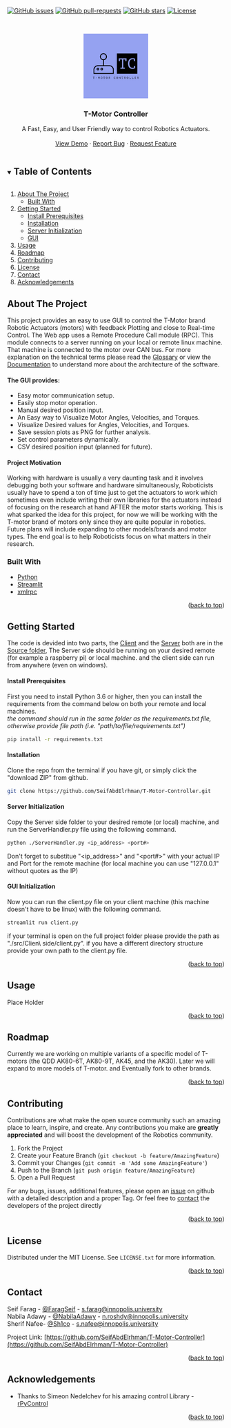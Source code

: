 <div id="top"></div>

[![GitHub issues](https://img.shields.io/github/issues/SeifAbdElrhman/T-Motor-Controller)](https://gitHub.com/SeifAbdElrhman/T-Motor-Controller/issues/)
[![GitHub pull-requests](https://img.shields.io/github/issues-pr/SeifAbdElrhman/T-Motor-Controller)](https://gitHub.com/SeifAbdElrhman/T-Motor-Controller/pulls/)
[![GitHub stars](https://img.shields.io/github/stars/SeifAbdElrhman/T-Motor-Controller)](https://github.com/SeifAbdElrhman/T-Motor-Controller/stargazers)
[![License](https://img.shields.io/badge/license-MIT-green.svg)](https://github.com/SeifAbdElrhman/T-Motor-Controller/blob/main/LICENSE)



<!-- PROJECT LOGO -->
<br />
<p align="center">
   <a href="https://github.com/\/T-Motor-Controller">
    <img src="Images/T-motor controller-logos.jpeg" alt="Logo" width="150" height="150">
  </a>

  <h3 align="center">T-Motor Controller</h3>

  <p align="center">
    A Fast, Easy, and User Friendly way to control Robotics Actuators. 
    <br />
    <br />
    <a href="https://github.com/SeifAbdElrhman/T-Motor-Controller">View Demo</a>
    ·
    <a href="https://github.com/SeifAbdElrhman/T-Motor-Controller/issues">Report Bug</a>
    ·
    <a href="https://github.com/SeifAbdElrhman/T-Motor-Controller/issues">Request Feature</a>
  </p>
</p>



<!-- TABLE OF CONTENTS -->
<details open="open">
  <summary><h2 style="display: inline-block">Table of Contents</h2></summary>
  <ol>
    <li>
      <a href="#about-the-project">About The Project</a>
      <ul>
        <li><a href="#built-with">Built With</a></li>
      </ul>
    </li>
    <li>
      <a href="#getting-started">Getting Started</a>
      <ul>
        <li><a href="#install-prerequisites">Install Prerequisites</a></li>
        <li><a href="#installation">Installation</a></li>
        <li><a href="#server-initialization">Server Initialization</a></li>
        <li><a href="#gui-initialization">GUI</a></li>
      </ul>
    </li>
    <li><a href="#usage">Usage</a></li>
    <li><a href="#roadmap">Roadmap</a></li>
    <li><a href="#contributing">Contributing</a></li>
    <li><a href="#license">License</a></li>
    <li><a href="#contact">Contact</a></li>
    <li><a href="#acknowledgements">Acknowledgements</a></li>
  </ol>
</details>



<!-- ABOUT THE PROJECT -->
## About The Project

<!-- [![Product Name Screen Shot][product-screenshot]](https://example.com) -->

This project provides an easy to use GUI to control the T-Motor brand Robotic Actuators (motors) with feedback Plotting and close to Real-time Control.
The Web app uses a Remote Procedure Call module (RPC). This module connects to a server running on your local or remote linux machine. That machine is connected to the motor over CAN bus. For more explanation on the technical terms please read the [Glossary](documentation/glossary.md) or view the [Documentation](documentation/) to understand more about the architecture of the software.
<br />
#### The GUI provides:
* Easy motor communication setup.
* Easily stop motor operation.
* Manual desired position input.
* An Easy way to Visualize Motor Angles, Velocities, and Torques.
* Visualize Desired values for Angles, Velocities, and Torques.
* Save session plots as PNG for further analysis.
* Set control parameters dynamically.
* CSV desired position input (planned for future).

#### Project Motivation
Working with hardware is usually a very daunting task and it involves debugging both your software and hardware simultaneously, Roboticists usually have to spend a ton of time just to get the actuators to work which sometimes even include writing their own libraries for the actuators instead of focusing on the research at hand AFTER the motor starts working. This is what sparked the idea for this project, for now we will be working with the T-motor brand of motors only since they are quite popular in robotics. Future plans will include expanding to other models/brands and motor types. The end goal is to help Roboticists focus on what matters in their research.



### Built With

* [Python]()
* [Streamlit](https://streamlit.io/)
* [xmlrpc](https://docs.python.org/3/library/xmlrpc.html)

<p align="right">(<a href="#top">back to top</a>)</p>


<!-- GETTING STARTED -->
## Getting Started

The code is devided into two parts, the [Client](https://github.com/SeifAbdElrhman/T-Motor-Controller/tree/main/src/Client%20side) and the [Server](https://github.com/SeifAbdElrhman/T-Motor-Controller/tree/main/src/Server%20side) both are in the [Source folder](https://github.com/SeifAbdElrhman/T-Motor-Controller/tree/main/src), The Server side should be running on your desired remote (for example a raspberry pi) or local machine. and the client side can run from anywhere (even on windows).

#### Install Prerequisites
First you need to install Python 3.6 or higher, then you can install the requirements from the command below on both your remote and local machines.<br>
*the command should run in the same folder as the requirements.txt file, otherwise provide file path*
*(i.e. "path/to/file/requirements.txt")*<br/>
  ```sh
  pip install -r requirements.txt
  ```

#### Installation

Clone the repo from the terminal if you have git, or simply click the "download ZIP" from github.
   ```sh
   git clone https://github.com/SeifAbdElrhman/T-Motor-Controller.git
   ```
#### Server Initialization

Copy the Server side folder to your desired remote (or local) machine, and run the ServerHandler.py file using the following command.
   ```sh
   python ./ServerHandler.py <ip_address> <port#>
   ```
   Don't forget to substitue "<ip_address>" and "<port#>" with your actual IP and Port for the remote machine (for local machine you can use "127.0.0.1" without quotes as the IP)
   

#### GUI Initialization 
Now you can run the client.py file on your client machine (this machine doesn't have to be linux) with the following command.
```sh
streamlit run client.py
```
if your terminal is open on the full project folder please provide the path as "./src/Clien\ side/client.py".
if you have a different directory structure provide your own path to the client.py file.

<p align="right">(<a href="#top">back to top</a>)</p>

<!-- USAGE EXAMPLES -->
## Usage

Place Holder

<p align="right">(<a href="#top">back to top</a>)</p>

<!-- ROADMAP -->
## Roadmap
Currently we are working on multiple variants of a specific model of T-motors (the QDD AK80-6T, AK80-9T, AK45, and the AK30). Later we will expand to more models of T-motor. and Eventually fork to other brands.

<p align="right">(<a href="#top">back to top</a>)</p>

<!-- CONTRIBUTING -->
## Contributing

Contributions are what make the open source community such an amazing place to learn, inspire, and create. Any contributions you make are **greatly appreciated** and will boost the development of the Robotics community.

1. Fork the Project
2. Create your Feature Branch (`git checkout -b feature/AmazingFeature`)
3. Commit your Changes (`git commit -m 'Add some AmazingFeature'`)
4. Push to the Branch (`git push origin feature/AmazingFeature`)
5. Open a Pull Request

For any bugs, issues, additional features, please open an [issue](https://github.com/SeifAbdElrhman/T-Motor-Controller/issues) on github with a detailed description and a proper Tag. Or feel free to [contact](#contact) the developers of the project directly

<p align="right">(<a href="#top">back to top</a>)</p>

<!-- LICENSE -->
## License

Distributed under the MIT License. See `LICENSE.txt` for more information.

<p align="right">(<a href="#top">back to top</a>)</p>

<!-- CONTACT -->
## Contact

Seif Farag - [@FaragSeif](https://t.me/FaragSeif) - s.farag@innopolis.university
<br />
Nabila Adawy - [@NabilaAdawy](https://t.me/NabilaAdawy) - n.roshdy@innopolis.university
<br />
Sherif Nafee- [@Sh1co](https://t.me/Sh1co) - s.nafee@innopolis.university

Project Link: [https://github.com/SeifAbdElrhman/T-Motor-Controller](https://github.com/SeifAbdElrhman/T-Motor-Controller)

<p align="right">(<a href="#top">back to top</a>)</p>

<!-- ACKNOWLEDGEMENTS -->
## Acknowledgements

* Thanks to Simeon Nedelchev for his amazing control Library - [rPyControl](https://github.com/SimkaNed/rPyControl)

<p align="right">(<a href="#top">back to top</a>)</p>
